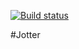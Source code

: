 [![Build status](https://build.appcenter.ms/v0.1/apps/bb303f03-427c-45a7-a0c8-96308c395369/branches/Dev/badge)](https://appcenter.ms)

#Jotter
